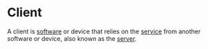 # Client

A client is [software](/docs/glossary/software) or device that relies on the [service](/docs/tech/glossary/service) from another software or device, also known as the [server](/docs/glossary/server).